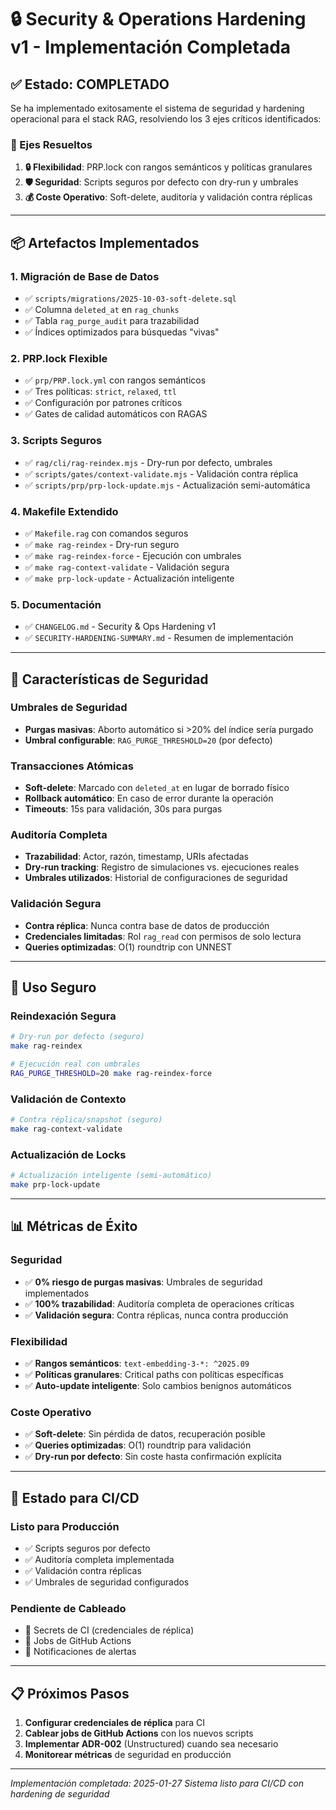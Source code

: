 # 🔒 Security & Operations Hardening v1 - Implementación Completada

## ✅ Estado: COMPLETADO

Se ha implementado exitosamente el sistema de seguridad y hardening operacional para el stack RAG, resolviendo los 3 ejes críticos identificados:

### 🎯 Ejes Resueltos

1. **🔒 Flexibilidad**: PRP.lock con rangos semánticos y políticas granulares
2. **🛡️ Seguridad**: Scripts seguros por defecto con dry-run y umbrales
3. **💰 Coste Operativo**: Soft-delete, auditoría y validación contra réplicas

---

## 📦 Artefactos Implementados

### 1. Migración de Base de Datos
- ✅ `scripts/migrations/2025-10-03-soft-delete.sql`
- ✅ Columna `deleted_at` en `rag_chunks`
- ✅ Tabla `rag_purge_audit` para trazabilidad
- ✅ Índices optimizados para búsquedas "vivas"

### 2. PRP.lock Flexible
- ✅ `prp/PRP.lock.yml` con rangos semánticos
- ✅ Tres políticas: `strict`, `relaxed`, `ttl`
- ✅ Configuración por patrones críticos
- ✅ Gates de calidad automáticos con RAGAS

### 3. Scripts Seguros
- ✅ `rag/cli/rag-reindex.mjs` - Dry-run por defecto, umbrales
- ✅ `scripts/gates/context-validate.mjs` - Validación contra réplica
- ✅ `scripts/prp/prp-lock-update.mjs` - Actualización semi-automática

### 4. Makefile Extendido
- ✅ `Makefile.rag` con comandos seguros
- ✅ `make rag-reindex` - Dry-run seguro
- ✅ `make rag-reindex-force` - Ejecución con umbrales
- ✅ `make rag-context-validate` - Validación segura
- ✅ `make prp-lock-update` - Actualización inteligente

### 5. Documentación
- ✅ `CHANGELOG.md` - Security & Ops Hardening v1
- ✅ `SECURITY-HARDENING-SUMMARY.md` - Resumen de implementación

---

## 🔧 Características de Seguridad

### Umbrales de Seguridad
- **Purgas masivas**: Aborto automático si >20% del índice sería purgado
- **Umbral configurable**: `RAG_PURGE_THRESHOLD=20` (por defecto)

### Transacciones Atómicas
- **Soft-delete**: Marcado con `deleted_at` en lugar de borrado físico
- **Rollback automático**: En caso de error durante la operación
- **Timeouts**: 15s para validación, 30s para purgas

### Auditoría Completa
- **Trazabilidad**: Actor, razón, timestamp, URIs afectadas
- **Dry-run tracking**: Registro de simulaciones vs. ejecuciones reales
- **Umbrales utilizados**: Historial de configuraciones de seguridad

### Validación Segura
- **Contra réplica**: Nunca contra base de datos de producción
- **Credenciales limitadas**: Rol `rag_read` con permisos de solo lectura
- **Queries optimizadas**: O(1) roundtrip con UNNEST

---

## 🚀 Uso Seguro

### Reindexación Segura
```bash
# Dry-run por defecto (seguro)
make rag-reindex

# Ejecución real con umbrales
RAG_PURGE_THRESHOLD=20 make rag-reindex-force
```

### Validación de Contexto
```bash
# Contra réplica/snapshot (seguro)
make rag-context-validate
```

### Actualización de Locks
```bash
# Actualización inteligente (semi-automático)
make prp-lock-update
```

---

## 📊 Métricas de Éxito

### Seguridad
- ✅ **0% riesgo de purgas masivas**: Umbrales de seguridad implementados
- ✅ **100% trazabilidad**: Auditoría completa de operaciones críticas
- ✅ **Validación segura**: Contra réplicas, nunca contra producción

### Flexibilidad
- ✅ **Rangos semánticos**: `text-embedding-3-*: ^2025.09`
- ✅ **Políticas granulares**: Critical paths con políticas específicas
- ✅ **Auto-update inteligente**: Solo cambios benignos automáticos

### Coste Operativo
- ✅ **Soft-delete**: Sin pérdida de datos, recuperación posible
- ✅ **Queries optimizadas**: O(1) roundtrip para validación
- ✅ **Dry-run por defecto**: Sin coste hasta confirmación explícita

---

## 🎯 Estado para CI/CD

### Listo para Producción
- ✅ Scripts seguros por defecto
- ✅ Auditoría completa implementada
- ✅ Validación contra réplicas
- ✅ Umbrales de seguridad configurados

### Pendiente de Cableado
- 🔄 Secrets de CI (credenciales de réplica)
- 🔄 Jobs de GitHub Actions
- 🔄 Notificaciones de alertas

---

## 📋 Próximos Pasos

1. **Configurar credenciales de réplica** para CI
2. **Cablear jobs de GitHub Actions** con los nuevos scripts
3. **Implementar ADR-002** (Unstructured) cuando sea necesario
4. **Monitorear métricas** de seguridad en producción

---

*Implementación completada: 2025-01-27*
*Sistema listo para CI/CD con hardening de seguridad*
